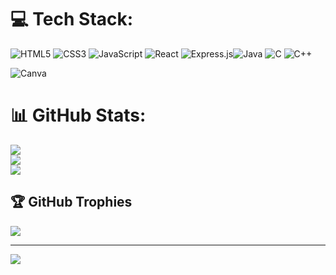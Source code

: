 
# 💻 Tech Stack:
![HTML5](https://img.shields.io/badge/html5-%23E34F26.svg?style=for-the-badge&logo=html5&logoColor=white) 
![CSS3](https://img.shields.io/badge/css3-%231572B6.svg?style=for-the-badge&logo=css3&logoColor=white) 
![JavaScript](https://img.shields.io/badge/javascript-%23323330.svg?style=for-the-badge&logo=javascript&logoColor=%23F7DF1E) 
![React](https://img.shields.io/badge/react-%2320232a.svg?style=for-the-badge&logo=react&logoColor=%2361DAFB) 
![Express.js](https://img.shields.io/badge/express.js-%23404d59.svg?style=for-the-badge&logo=express&logoColor=%2361DAFB)![Java](https://img.shields.io/badge/java-%23ED8B00.svg?style=for-the-badge&logo=openjdk&logoColor=white) 
![C](https://img.shields.io/badge/c-%2300599C.svg?style=for-the-badge&logo=c&logoColor=white) 
![C++](https://img.shields.io/badge/c++-%2300599C.svg?style=for-the-badge&logo=c%2B%2B&logoColor=white) 

![Canva](https://img.shields.io/badge/Canva-%2300C4CC.svg?style=for-the-badge&logo=Canva&logoColor=white) 

 
# 📊 GitHub Stats:
![](https://github-readme-stats.vercel.app/api?username=chezhianch&theme=gotham&hide_border=false&include_all_commits=true&count_private=false)<br/>
![](https://github-readme-streak-stats.herokuapp.com/?user=chezhianch&theme=gotham&hide_border=false)<br/>
![](https://github-readme-stats.vercel.app/api/top-langs/?username=chezhianch&theme=gotham&hide_border=false&include_all_commits=true&count_private=false&layout=compact)

## 🏆 GitHub Trophies
![](https://github-profile-trophy.vercel.app/?username=chezhianch&theme=radical&no-frame=false&no-bg=true&margin-w=4)

---
[![](https://visitcount.itsvg.in/api?id=chezhianch&icon=0&color=0)](https://visitcount.itsvg.in)

<!-- Proudly created with GPRM ( https://gprm.itsvg.in ) -->
